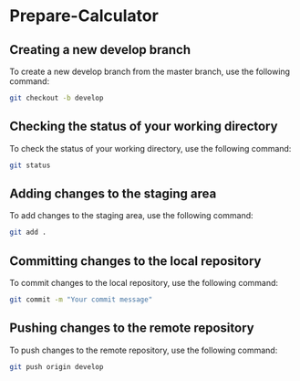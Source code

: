 # Prepare-Calculator
## Creating a new develop branch

To create a new develop branch from the master branch, use the following command:

```bash
git checkout -b develop
```
## Checking the status of your working directory

To check the status of your working directory, use the following command:

```bash
git status
```

## Adding changes to the staging area

To add changes to the staging area, use the following command:

```bash
git add .
```

## Committing changes to the local repository

To commit changes to the local repository, use the following command:

```bash
git commit -m "Your commit message"
```

## Pushing changes to the remote repository

To push changes to the remote repository, use the following command:

```bash
git push origin develop
```